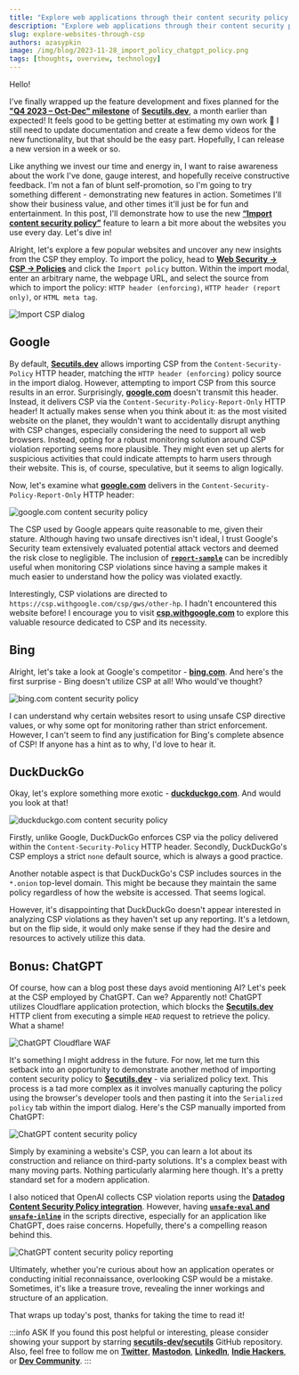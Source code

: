 ```yaml
---
title: "Explore web applications through their content security policy (CSP)"
description: "Explore web applications through their content security policy (CSP): import and parse CSP of google.com, bing.com, duckduckgo.com, and ChatGPT. Content Security Policy best practices."
slug: explore-websites-through-csp
authors: azasypkin
image: /img/blog/2023-11-28_import_policy_chatgpt_policy.png
tags: [thoughts, overview, technology]
---
```

Hello!

I've finally wrapped up the feature development and fixes planned for the [**"Q4 2023 – Oct-Dec" milestone**](https://github.com/orgs/secutils-dev/projects/1/views/1) of [**Secutils.dev**](https://secutils.dev), a month earlier than expected! It feels good to be getting better at estimating my own work 🙂 I still need to update documentation and create a few demo videos for the new functionality, but that should be the easy part. Hopefully, I can release a new version in a week or so.

Like anything we invest our time and energy in, I want to raise awareness about the work I've done, gauge interest, and hopefully receive constructive feedback. I'm not a fan of blunt self-promotion, so I'm going to try something different - demonstrating new features in action. Sometimes I'll show their business value, and other times it'll just be for fun and entertainment. In this post, I'll demonstrate how to use the new [**“Import content security policy”**](https://github.com/secutils-dev/secutils/issues/16) feature to learn a bit more about the websites you use every day. Let's dive in!

<!--truncate-->

Alright, let's explore a few popular websites and uncover any new insights from the CSP they employ. To import the policy, head to [**Web Security → CSP → Policies**](https://secutils.dev/ws/web_security__csp__policies) and click the `Import policy` button. Within the import modal, enter an arbitrary name, the webpage URL, and select the source from which to import the policy: `HTTP header (enforcing)`, `HTTP header (report only)`, or `HTML meta tag`.

![Import CSP dialog](/img/blog/2023-11-28_import_policy_dialog.png)

## Google

By default, [**Secutils.dev**](https://secutils.dev) allows importing CSP from the `Content-Security-Policy` HTTP header, matching the `HTTP header (enforcing)` policy source in the import dialog. However, attempting to import CSP from this source results in an error. Surprisingly, [**google.com**](https://google.com) doesn't transmit this header. Instead, it delivers CSP via the `Content-Security-Policy-Report-Only` HTTP header! It actually makes sense when you think about it: as the most visited website on the planet, they wouldn't want to accidentally disrupt anything with CSP changes, especially considering the need to support all web browsers. Instead, opting for a robust monitoring solution around CSP violation reporting seems more plausible. They might even set up alerts for suspicious activities that could indicate attempts to harm users through their website. This is, of course, speculative, but it seems to align logically.

Now, let's examine what [**google.com**](https://google.com) delivers in the `Content-Security-Policy-Report-Only` HTTP header:

![google.com content security policy](/img/blog/2023-11-28_import_policy_google.png)

The CSP used by Google appears quite reasonable to me, given their stature. Although having two unsafe directives isn't ideal, I trust Google's Security team extensively evaluated potential attack vectors and deemed the risk close to negligible. The inclusion of [**`report-sample`**](https://www.w3.org/TR/CSP/#violation-sample) can be incredibly useful when monitoring CSP violations since having a sample makes it much easier to understand how the policy was violated exactly.

Interestingly, CSP violations are directed to `https://csp.withgoogle.com/csp/gws/other-hp`. I hadn't encountered this website before! I encourage you to visit [**csp.withgoogle.com**](https://csp.withgoogle.com/docs/index.html) to explore this valuable resource dedicated to CSP and its necessity.

## Bing

Alright, let's take a look at Google's competitor - [**bing.com**](https://bing.com). And here's the first surprise - Bing doesn't utilize CSP at all! Who would've thought?

![bing.com content security policy](/img/blog/2023-11-28_import_policy_bing.png)

I can understand why certain websites resort to using unsafe CSP directive values, or why some opt for monitoring rather than strict enforcement. However, I can't seem to find any justification for Bing's complete absence of CSP! If anyone has a hint as to why, I'd love to hear it.

## DuckDuckGo

Okay, let's explore something more exotic - [**duckduckgo.com**](https://duckduckgo.com). And would you look at that!

![duckduckgo.com content security policy](/img/blog/2023-11-28_import_policy_duckduckgo.png)

Firstly, unlike Google, DuckDuckGo enforces CSP via the policy delivered within the `Content-Security-Policy` HTTP header. Secondly, DuckDuckGo's CSP employs a strict `none` default source, which is always a good practice.

Another notable aspect is that DuckDuckGo's CSP includes sources in the `*.onion` top-level domain. This might be because they maintain the same policy regardless of how the website is accessed. That seems logical.

However, it's disappointing that DuckDuckGo doesn't appear interested in analyzing CSP violations as they haven't set up any reporting. It's a letdown, but on the flip side, it would only make sense if they had the desire and resources to actively utilize this data.

## Bonus: ChatGPT

Of course, how can a blog post these days avoid mentioning AI? Let's peek at the CSP employed by ChatGPT. Can we? Apparently not! ChatGPT utilizes Cloudflare application protection, which blocks the [**Secutils.dev**](https://secutils.dev) HTTP client from executing a simple `HEAD` request to retrieve the policy. What a shame!

![ChatGPT Cloudflare WAF](/img/blog/2023-11-28_import_policy_chatgpt.png)

It's something I might address in the future. For now, let me turn this setback into an opportunity to demonstrate another method of importing content security policy to [**Secutils.dev**](https://secutils.dev) - via serialized policy text. This process is a tad more complex as it involves manually capturing the policy using the browser's developer tools and then pasting it into the `Serialized policy` tab within the import dialog. Here's the CSP manually imported from ChatGPT:

![ChatGPT content security policy](/img/blog/2023-11-28_import_policy_chatgpt_policy.png)

Simply by examining a website's CSP, you can learn a lot about its construction and reliance on third-party solutions. It's a complex beast with many moving parts. Nothing particularly alarming here though. It's a pretty standard set for a modern application.

I also noticed that OpenAI collects CSP violation reports using the [**Datadog Content Security Policy integration**](https://docs.datadoghq.com/integrations/content_security_policy_logs/). However, having [**`unsafe-eval` and `unsafe-inline`**](https://www.w3.org/TR/CSP/#directive-script-src) in the scripts directive, especially for an application like ChatGPT, does raise concerns. Hopefully, there's a compelling reason behind this.

![ChatGPT content security policy reporting](/img/blog/2023-11-28_import_policy_chatgpt_reporting.png)

Ultimately, whether you're curious about how an application operates or conducting initial reconnaissance, overlooking CSP would be a mistake. Sometimes, it's like a treasure trove, revealing the inner workings and structure of an application.

That wraps up today's post, thanks for taking the time to read it!

:::info ASK
If you found this post helpful or interesting, please consider showing your support by starring [**secutils-dev/secutils**](https://github.com/secutils-dev/secutils) GitHub repository. Also, feel free to follow me on [**Twitter**](https://twitter.com/aleh_zasypkin), [**Mastodon**](https://infosec.exchange/@azasypkin), [**LinkedIn**](https://www.linkedin.com/in/azasypkin/), [**Indie Hackers**](https://www.indiehackers.com/azasypkin/history), or [**Dev Community**](https://dev.to/azasypkin).
:::
